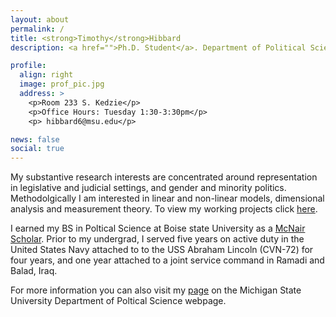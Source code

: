 ```yaml
---
layout: about
permalink: /
title: <strong>Timothy</strong>Hibbard
description: <a href="">Ph.D. Student</a>. Department of Political Science</a>. Michigan State University

profile:
  align: right
  image: prof_pic.jpg
  address: >
    <p>Room 233 S. Kedzie</p>
    <p>Office Hours: Tuesday 1:30-3:30pm</p>
    <p> hibbard6@msu.edu</p>

news: false
social: true
---
```


My substantive research interests are concentrated around representation in legislative and judicial settings, and gender and minority politics. Methodolgically I am interested in linear and non-linear models, dimensional analysis and measurement theory. To view my working projects click [here](/projects/).

I earned my BS in Poltical Science at Boise state University as a [McNair Scholar](https://mcnairscholars.com/about/). Prior to my undergrad, I served five years on active duty in the United States Navy attached to to the USS Abraham Lincoln (CVN-72) for four years, and one year attached to a joint service command in Ramadi and Balad, Iraq.

For more information you can also visit my [page](http://polisci.msu.edu/people/timothy-hibbard/) on the Michigan State University Department of Poltical Science webpage.
